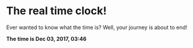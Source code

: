 # The real time clock!

Ever wanted to know what the time is? Well, your journey is about to end!

**The time is Dec 03, 2017, 03:46**